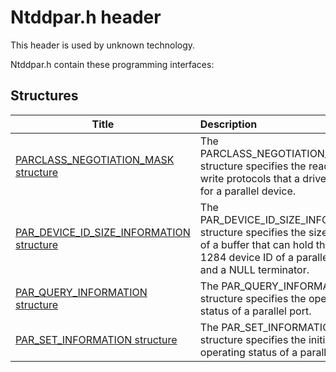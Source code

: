 # Ntddpar.h header


This header is used by unknown technology.

Ntddpar.h contain these programming interfaces:


## Structures

| Title   | Description   |
| ---- |:---- |
| [PARCLASS_NEGOTIATION_MASK structure](ns-ntddpar--parclass-negotiation-mask.md) | The PARCLASS_NEGOTIATION_MASK structure specifies the read and write protocols that a driver selects for a parallel device. |
| [PAR_DEVICE_ID_SIZE_INFORMATION structure](ns-ntddpar--par-device-id-size-information.md) | The PAR_DEVICE_ID_SIZE_INFORMATION structure specifies the size, in bytes, of a buffer that can hold the IEEE 1284 device ID of a parallel device and a NULL terminator. |
| [PAR_QUERY_INFORMATION structure](ns-ntddpar--par-query-information.md) | The PAR_QUERY_INFORMATION structure specifies the operating status of a parallel port. |
| [PAR_SET_INFORMATION structure](ns-ntddpar--par-set-information.md) | The PAR_SET_INFORMATION structure specifies the initial operating status of a parallel port. |
